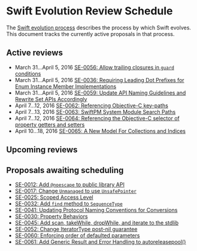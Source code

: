 # Swift Evolution Review Schedule

The [Swift evolution process][evolution-process] describes the process
by which Swift evolves. This document tracks the currently active
proposals in that process.

## Active reviews

* March 31...April 5, 2016 [SE-0056: Allow trailing closures in `guard` conditions](proposals/0056-trailing-closures-in-guard.md)
* March 31...April 5, 2016 [SE-0036: Requiring Leading Dot Prefixes for Enum Instance Member Implementations](proposals/0036-enum-dot.md)
* March 31...April 5, 2016 [SE-0059: Update API Naming Guidelines and Rewrite Set APIs Accordingly](proposals/0059-updated-set-apis.md)
* April 7...12, 2016 [SE-0062: Referencing Objective-C key-paths](proposals/0062-objc-keypaths.md)
* April 7...13, 2016 [SE-0063: SwiftPM System Module Search Paths](proposals/0063-swiftpm-system-module-search-paths.md)
* April 7...12, 2016 [SE-0064: Referencing the Objective-C selector of property getters and setters](proposals/0064-property-selectors.md)
* April 10...18, 2016 [SE-0065: A New Model For Collections and Indices](proposals/0065-collections-move-indices.md)

## Upcoming reviews


## Proposals awaiting scheduling

* [SE-0012: Add `@noescape` to public library API](proposals/0012-add-noescape-to-public-library-api.md)
* [SE-0017: Change `Unmanaged` to use `UnsafePointer`](proposals/0017-convert-unmanaged-to-use-unsafepointer.md)
* [SE-0025: Scoped Access Level](proposals/0025-scoped-access-level.md)
* [SE-0032: Add `find` method to `SequenceType`](proposals/0032-sequencetype-find.md)
* [SE-0041: Updating Protocol Naming Conventions for Conversions](proposals/0041-conversion-protocol-conventions.md)
* [SE-0030: Property Behaviors](proposals/0030-property-behavior-decls.md)
* [SE-0045: Add scan, takeWhile, dropWhile, and iterate to the stdlib](proposals/0045-scan-takewhile-dropwhile.md)
* [SE-0052: Change IteratorType post-nil guarantee](proposals/0052-iterator-post-nil-guarantee.md)
* [SE-0060: Enforcing order of defaulted parameters](proposals/0060-defaulted-parameter-order.md)
* [SE-0061: Add Generic Result and Error Handling to autoreleasepool()](proposals/0061-autoreleasepool-signature.md)

[evolution-process]: process.md  "The Swift evolution process"

